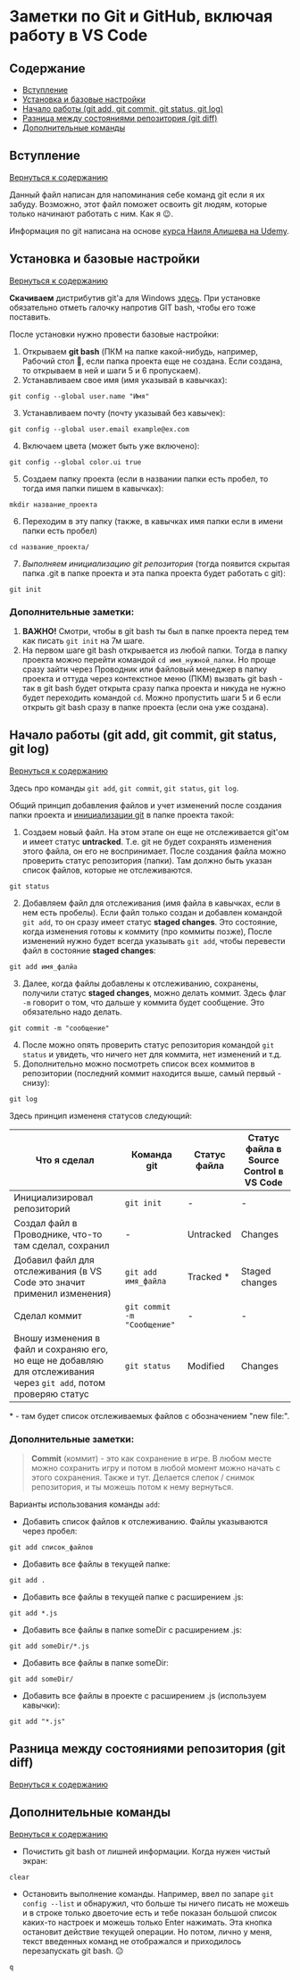 # Заметки по Git и GitHub, включая работу в VS Code

## Содержание
* [Вступление](#вступление)
* [Установка и базовые настройки](#установка-и-базовые-настройки)
* [Начало работы (git add, git commit, git status, git log)](#начало-работы-git-add-git-commit-git-status-git-log)
* [Разница между состояниями репозитория (git diff)](#разница-между-состояниями-репозитория-git-diff)
* [Дополнительные команды](#дополнительные-команды)

## Вступление
[Вернуться к содержанию](#содержание)

Данный файл написан для напоминания себе команд git если я их забуду. Возможно, этот файл поможет освоить git людям, которые только начинают работать с ним. Как я :wink:. 

Информация по git написана на основе [курса Наиля Алишева на Udemy](https://www.udemy.com/course/git-alishev/).

## Установка и базовые настройки
[Вернуться к содержанию](#содержание)

**Скачиваем** дистрибутив git'а для Windows [здесь](https://gitforwindows.org/).
При установке обязательно отметь галочку напротив GIT bash, чтобы его тоже поставить.

После установки нужно провести базовые настройки:
1. Открываем **git bash** (ПКМ на папке какой-нибудь, например, Рабочий стол :no_good:, если папка проекта еще не создана. Если создана, то открываем в ней и шаги 5 и 6 пропускаем).
2. Устанавливаем свое имя (имя указывай в кавычках):
```
git config --global user.name "Имя"
```
3. Устанавливаем почту (почту указывай без кавычек):
```
git config --global user.email example@ex.com
```
4. Включаем цвета (может быть уже включено):
```
git config --global color.ui true
```
5. Создаем папку проекта (если в названии папки есть пробел, то тогда имя папки пишем в кавычках):
```
mkdir название_проекта
```
6. Переходим в эту папку (также, в кавычках имя папки если в имени папки есть пробел)
```
cd название_проекта/
```
7. <span id="git-inizialization">_Выполняем инициализацию git репозитория_</span> (тогда появится скрытая папка .git в папке проекта и эта папка проекта будет работать с git):
```
git init
```

### Дополнительные заметки:

1. **ВАЖНО!** Смотри, чтобы в git bash ты был в папке проекта перед тем как писать `git init` на 7м шаге.
2. На первом шаге git bash открывается из любой папки. Тогда в папку проекта можно перейти командой `cd имя_нужной_папки`. Но проще сразу зайти через Проводник или файловый менеджер в папку проекта и оттуда через контекстное меню (ПКМ) вызвать git bash - так в git bash будет открыта сразу папка проекта и никуда не нужно будет переходить командой `cd`. Можно пропустить шаги 5 и 6 если открыть git bash сразу в папке проекта (если она уже создана).

## Начало работы (git add, git commit, git status, git log)
[Вернуться к содержанию](#содержание)

Здесь про команды `git add`, `git commit`, `git status`, `git log`.

Общий принцип добавления файлов и учет изменений после создания папки проекта и [инициализации git](#git-inizialization) в папке проекта такой:

1. Создаем новый файл. На этом этапе он еще не отслеживается git'ом и имеет статус **untracked**. Т.е. git не будет сохранять изменения этого файла, он его не воспринимает. После создания файла можно проверить статус репозитория (папки). Там должно быть указан список файлов, которые не отслеживаются. 
```
git status
```
2. Добавляем файл для отслеживания (имя файла в кавычках, если в нем есть пробелы). Если файл только создан и добавлен командой `git add`, то он сразу имеет статус **staged changes**. Это состояние, когда изменения готовы к коммиту (про коммиты позже), После изменений нужно будет всегда указывать `git add`, чтобы перевести файл в состояние **staged changes**:
```
git add имя_фалйа
```
3. Далее, когда файлы добавлены к отслеживанию, сохранены, получили статус **staged changes**, можно делать коммит. Здесь флаг `-m` говорит о том, что дальше у коммита будет сообщение. Это обязательно надо делать.
```
git commit -m "сообщение"
```
4. После можно опять проверить статус репозитория командой `git status` и увидеть, что ничего нет для коммита, нет изменений и т.д.
5. Дополнительно можно посмотреть список всех коммитов в репозитории (последний коммит находится выше, самый первый - снизу):
```
git log
```
<!-- TODO Сделай еще сслыку на то, как в VS code эти статусы отображаются. -->
Здесь принцип измененя статусов следующий:

Что я сделал | Команда git | Статус файла | Статус файла в Source Control в VS Code
--- | --- | --- | ---
Инициализировал репозиторий | `git init` | - | -
Создал файл в Проводнике, что-то там сделал, сохранил | - | Untracked | Changes
Добавил файл для отслеживания (в VS Code это значит применил изменения) | `git add имя_файла` | Tracked * | Staged changes 
Сделал коммит | `git commit -m "Сообщение"` | - | -
Вношу изменения в файл и сохраняю его, но еще не добавляю для отслеживания через `git add`, потом проверяю статус | `git status` | Modified | Changes

\* - там будет список отслеживаемых файлов с обозначением "new file:".

<!-- TODO Добавить картинок про VS Code -->

### Дополнительные заметки:

> **Commit** (коммит) - это как сохранение в игре. В любом месте можно сохранить игру и потом в любой момент можно начать с этого сохранения. Также и тут. Делается слепок / снимок репозитория, и ты можешь потом к нему вернуться.

Варианты использования команды `add`:
* Добавить список файлов к отслеживанию. Файлы указываются через пробел:
```
git add список_файлов
```
* Добавить все файлы в текущей папке:
```
git add .
```
* Добавить все файлы в текущей папке с расширением .js:
```
git add *.js
```
* Добавить все файлы в папке someDir  с расширением .js:
```
git add someDir/*.js
```
* Добавить все файлы в папке someDir:
```
git add someDir/
```
* Добавить все файлы в проекте с расширением .js (используем кавычки):
```
git add "*.js"
```

## Разница между состояниями репозитория (git diff)
[Вернуться к содержанию](#содержание)

## Дополнительные команды
[Вернуться к содержанию](#содержание)

* Почистить git bash от лишней информации. Когда нужен чистый экран:
```
clear
```
* Остановить выполнение команды. Например, ввел по запаре `git config --list` и обнаружил, что больше ты ничего писать не можешь и в строке только двоеточие есть и тебе показан большой список каких-то настроек и можешь только Enter нажимать. Эта кнопка остановит действие текущей операции. Но потом, лично у меня, текст введенных команд не отображался и приходилось перезапускать git bash. :neutral_face:
```
q
```


<!-- TODO в разделе про сравнение файлов сделай якорь span для информации про статусы файлов -->